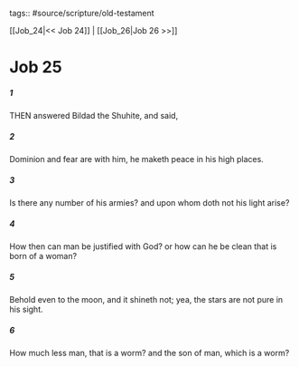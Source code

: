 tags:: #source/scripture/old-testament

[[Job_24|<< Job 24]] | [[Job_26|Job 26 >>]]

# Job 25

##### 1

THEN answered Bildad the Shuhite, and said,

##### 2

Dominion and fear are with him, he maketh peace in his high places.

##### 3

Is there any number of his armies? and upon whom doth not his light arise?

##### 4

How then can man be justified with God? or how can he be clean that is born of a woman?

##### 5

Behold even to the moon, and it shineth not; yea, the stars are not pure in his sight.

##### 6

How much less man, that is a worm? and the son of man, which is a worm?
